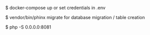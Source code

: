 $ docker-compose up
or set credentials in .env 

$ vendor/bin/phinx migrate
for database migration / table creation

$ php -S 0.0.0.0:8081